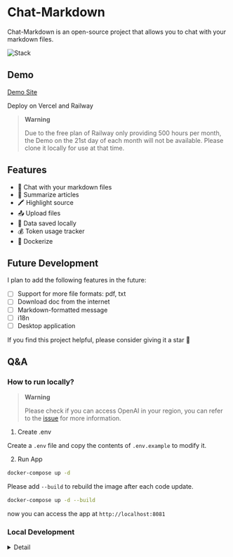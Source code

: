 # Chat-Markdown

Chat-Markdown is an open-source project that allows you to chat with your markdown files.

![Stack](https://skillicons.dev/icons?i=vite,react,ts,tailwind,flask)

## Demo

[Demo Site](https://chat-markdown.alanwang.site/)

Deploy on Vercel and Railway

> **Warning**
>
> Due to the free plan of Railway only providing 500 hours per month, the Demo on the 21st day of each month will not be available. Please clone it locally for use at that time.

## Features

- 🤖 Chat with your markdown files
- 📝 Summarize articles
- 🖍️ Highlight source
- 📤 Upload files
- 💾 Data saved locally
- 💰 Token usage tracker
- 🐳 Dockerize

## Future Development

I plan to add the following features in the future:

- [ ] Support for more file formats: pdf, txt
- [ ] Download doc from the internet
- [ ] Markdown-formatted message
- [ ] i18n
- [ ] Desktop application

If you find this project helpful, please consider giving it a star 🌟

## Q&A

### How to run locally?

> **Warning**
>
> Please check if you can access OpenAI in your region, you can refer to the [issue](https://github.com/3Alan/chat-markdown/issues/3#issuecomment-1511470063) for more information.

1. Create .env

Create a `.env` file and copy the contents of `.env.example` to modify it.

2. Run App

```bash
docker-compose up -d
```

Please add `--build` to rebuild the image after each code update.

```bash
docker-compose up -d --build
```

now you can access the app at `http://localhost:8081`

### Local Development

<details>
  <summary>Detail</summary>

#### Create .env

Create `.env` file and fill in environment variables, see `.env.example` for reference

#### Run Frontend

1. Install dependencies

```
yarn
```

2. Run app

```
yarn dev
```

#### Run Backend

you need a python environment

1. Create virtual environment

```
cd server
python -m venv .venv
```

2. Active virtual environment

windows

```
.venv\Scripts\activate
```

mac

```
. .venv/bin/activate
```

3. Install dependencies

```
pip install -r requirements.txt
```

4. Run Services

```
flask run --reload --port=8080
```

</detail>

## Buy me a coffee

<img height="300" src="https://raw.githubusercontent.com/3Alan/images/master/img/%E5%BE%AE%E4%BF%A1%E6%94%AF%E4%BB%98%E5%AE%9D%E4%BA%8C%E5%90%88%E4%B8%80%E6%94%B6%E6%AC%BE%E7%A0%81.jpg" />
